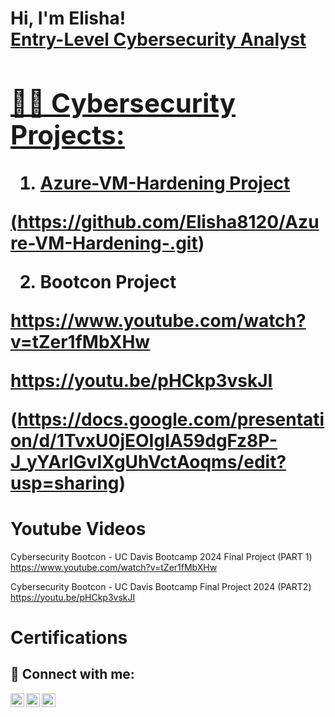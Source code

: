 <h1>Hi, I'm Elisha! <br/><a href="https://github.com/Elisha8120">Entry-Level Cybersecurity Analyst</a> <a href="[https://www.linkedin.com/in/elisha-baquero-088795210]">

<h2>👨‍💻 Cybersecurity Projects:</h2>

 1) Azure-VM-Hardening Project
 
 (https://github.com/Elisha8120/Azure-VM-Hardening-.git)
 
 2) Bootcon Project 

 https://www.youtube.com/watch?v=tZer1fMbXHw

https://youtu.be/pHCkp3vskJI
 
(https://docs.google.com/presentation/d/1TvxU0jEOIglA59dgFz8P-J_yYArlGvlXgUhVctAoqms/edit?usp=sharing)




# Youtube Videos 
Cybersecurity Bootcon - UC Davis Bootcamp 2024 Final Project (PART 1)
https://www.youtube.com/watch?v=tZer1fMbXHw

Cybersecurity Bootcon - UC Davis Bootcamp Final Project 2024 (PART2)
https://youtu.be/pHCkp3vskJI



# Certifications







<h2> 🤳 Connect with me:</h2>

[<img align="left" alt="ElishaBaquero | YouTube" width="22px" src="https://cdn.jsdelivr.net/npm/simple-icons@v3/icons/youtube.svg" />][youtube]

[<img align="left" alt="ElishaBaquero | LinkedIn" width="22px" src="https://cdn.jsdelivr.net/npm/simple-icons@v3/icons/linkedin.svg" />][linkedin]
[<img align="left" alt="ElishaBaquero | Instagram" width="22px" src="https://cdn.jsdelivr.net/npm/simple-icons@v3/icons/instagram.svg" />][instagram]



[youtube]: https://www.youtube.com/@elishabaquero8646
[instagram]: https://www.instagram.com/elisha_8120/
[linkedin]: www.linkedin.com/in/elisha-baquero-088795210




